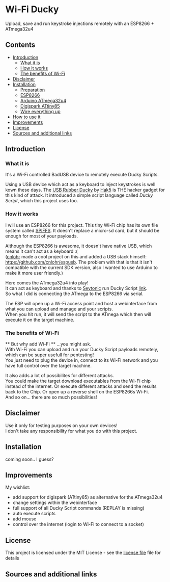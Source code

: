 # Wi-Fi Ducky
Upload, save and run keystroke injections remotely with an ESP8266 + ATmega32u4

## Contents
- [Introduction](#introduction)
  - [What it is](#what-it-is)
  - [How it works](#how-it-works)
  - [The benefits of Wi-Fi](#the-benefits-of-wi-fi)
- [Disclaimer](#disclaimer)
- [Installation](#installation)
  - [Preparation](#preparation)  
  - [ESP8266](#esp8266)
  - [Arduino ATmega32u4](#arduino-atmega32u4)
  - [Digispark ATtiny85](#digispark-aTtiny85)
  - [Wire everything up](#wire-everything-up)
- [How to use it](#how-to-use-it)
- [Improvements](#improvements)
- [License](#license)
- [Sources and additional links](#sources-and-additional-links)

## Introduction ##

### What it is

It's a Wi-Fi controlled BadUSB device to remotely execute Ducky Scripts. 

Using a USB device which act as a keyboard to inject keystrokes is well kown these days. 
The [USB Rubber Ducky](https://hakshop.com/products/usb-rubber-ducky-deluxe) by [Hak5](https://www.hak5.org/) is THE hacker gadget for this kind of attack. It introduced a simple script language called *Ducky Script*, which this project uses too.

### How it works

I will use an ESP8266 for this project. This tiny Wi-Fi chip has its own file system called [SPIFFS](https://github.com/esp8266/Arduino/blob/master/doc/filesystem.md). It doesn't replace a micro-sd card, but it should be enough for most of your payloads.  

Although the ESP8266 is awesome, it doesn't have native USB, which means it can't act as a keyboard :(  
([cnlohr](https://github.com/cnlohr) made a cool project on this and added a USB stack himself: https://github.com/cnlohr/espusb. The problem with that is that it isn't compatible with the current SDK version, also I wanted to use Arduino to make it more user friendly.)  

Here comes the ATmega32u4 into play!  
It can act as keyboard and thanks to [Seytonic](http://youtube.com/seytonic) run Ducky Script [link](https://github.com/Seytonic/Duckduino-microSD).  
So what I did is connecting the ATmega to the ESP8266 via serial.

The ESP will open up a Wi-Fi access point and host a webinterface from what you can upload and manage and your scripts.  
When you hit run, it will send the script to the ATmega which then will execute it on the target machine.  

### The benefits of Wi-Fi ###

** But why add Wi-Fi ** ...you might ask.  
With Wi-Fi you can upload and run your Ducky Script payloads remotely, which can be super usefull for pentesting!  
You just need to plug the device in, connect to its Wi-Fi network and you have full control over the target machine.  

It also adds a lot of possibilites for different attacks.   
You could make the target download executables from the Wi-Fi chip instead of the internet.
Or execute different attacks and send the results back to the Chip. Or open up a reverse shell on the ESP8266s Wi-Fi.  
And so on... there are so much possibilities!

## Disclaimer

Use it only for testing purposes on your own devices!  
I don't take any responsibility for what you do with this project.  

## Installation

coming soon.. I guess?

## Improvements

My wishlist:
- add support for digispark (ATtiny85) as alternative for the ATmega32u4
- change settings within the webinterface
- full support of all Ducky Script commands (REPLAY is missing)
- auto execute scripts
- add mouse
- control over the internet (login to Wi-Fi to connect to a socket)

## License

This project is licensed under the MIT License - see the [license file](LICENSE) file for details

## Sources and additional links
